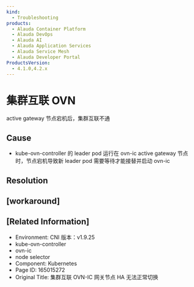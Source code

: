 ```yaml
---
kind:
  - Troubleshooting
products:
  - Alauda Container Platform
  - Alauda DevOps
  - Alauda AI
  - Alauda Application Services
  - Alauda Service Mesh
  - Alauda Developer Portal
ProductsVersion:
  - 4.1.0,4.2.x
---
```

<!-- A type of document that involves encountering a fault, diagnosing it, performing root cause analysis, and providing solutions. -->

# 集群互联 OVN

active gateway 节点宕机后，集群互联不通

## Cause
- kube-ovn-controller 的 leader pod 运行在 ovn-ic active gateway 节点时，节点宕机导致新 leader pod 需要等待才能接替并启动 ovn-ic

## Resolution

## [workaround]

## [Related Information]
- Environment: CNI 版本：v1.9.25
- kube-ovn-controller
- ovn-ic
- node selector
- Component: Kubernetes
- Page ID: 165015272
- Original Title: 集群互联 OVN-IC 网关节点 HA 无法正常切换
